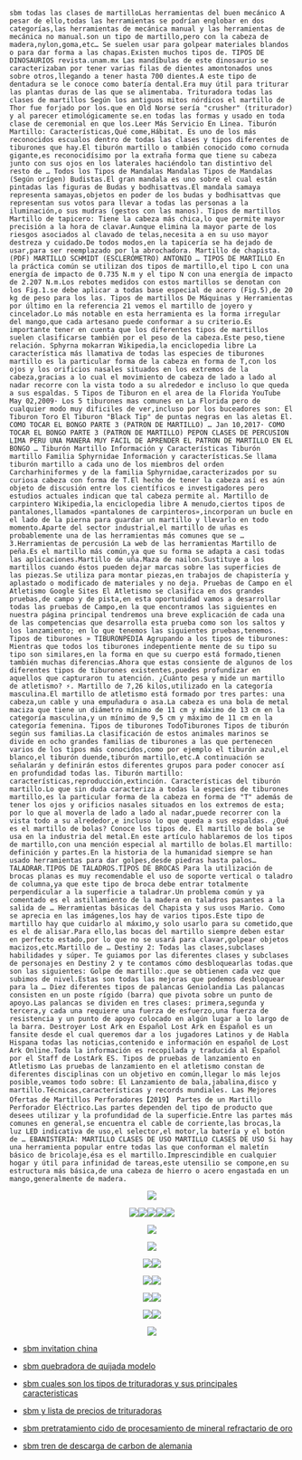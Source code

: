 
```
sbm todas las clases de martilloLas herramientas del buen mecánico A pesar de ello,todas las herramientas se podrían englobar en dos categorías,las herramientas de mecánica manual y las herramientas de mecánica no manual.son un tipo de martillo,pero con la cabeza de madera,nylon,goma,etc… Se suelen usar para golpear materiales blandos o para dar forma a las chapas.Existen muchos tipos de. TIPOS DE DINOSAURIOS revista.unam.mx Las mandíbulas de este dinosaurio se caracterizaban por tener varias filas de dientes amontonados unos sobre otros,llegando a tener hasta 700 dientes.A este tipo de dentadura se le conoce como batería dental.Era muy útil para triturar las plantas duras de las que se alimentaba. Trituradora todas las clases de martillos Según los antiguos mitos nórdicos el martillo de Thor fue forjado por los.que en Old Norse sería "crusher" (triturador) y al parecer etimológicamente se.en todas las formas y usado en toda clase de ceremonial en que los.Leer Más Servicio En Línea. Tiburón Martillo: Características,Qué come,Hábitat. Es uno de los más reconocidos escualos dentro de todas las clases y tipos diferentes de tiburones que hay.El tiburón martillo o también conocido como cornuda gigante,es reconocidísimo por la extraña forma que tiene su cabeza junto con sus ojos en los laterales haciéndolo tan distintivo del resto de … Todos los Tipos de Mandalas Mandalas Tipos de Mandalas (Según orígen) Budistas.El gran mandala es uno sobre el cual están pintadas las figuras de Budas y bodhisattvas.El mandala samaya representa samayas,objetos en poder de los budas y bodhisattvas que representan sus votos para llevar a todas las personas a la iluminación,o sus mudras (gestos con las manos). Tipos de martillos Martillo de tapicero: Tiene la cabeza más chica,lo que permite mayor precisión a la hora de clavar.Aunque elimina la mayor parte de los riesgos asociados al clavado de telas,necesita a en su uso mayor destreza y cuidado.De todos modos,en la tapicería se ha dejado de usar,para ser reemplazado por la abrochadora. Martillo de chapista. (PDF) MARTILLO SCHMIDT (ESCLERÓMETRO) ANTONIO … TIPOS DE MARTILLO En la práctica común se utilizan dos tipos de martillo,el tipo L con una energía de impacto de 0.735 N.m y el tipo N con una energía de impacto de 2.207 N.m.Los rebotes medidos con estos martillos se denotan con los Fig.1.se debe aplicar a todas base especial de acero (Fig.5),de 20 kg de peso para los las. Tipos de martillos De Máquinas y Herramientas por último en la referencia 21 vemos el martillo de joyero y cincelador.Lo más notable en esta herramienta es la forma irregular del mango,que cada artesano puede conformar a su criterio.Es importante tener en cuenta que los diferentes tipos de martillos suelen clasificarse también por el peso de la cabeza.Este peso,tiene relación. Sphyrna mokarran Wikipedia,la enciclopedia libre La característica más llamativa de todas las especies de tiburones martillo es la particular forma de la cabeza en forma de T,con los ojos y los orificios nasales situados en los extremos de la cabeza,gracias a lo cual el movimiento de cabeza de lado a lado al nadar recorre con la vista todo a su alrededor e incluso lo que queda a sus espaldas. 5 Tipos de Tiburon en el area de la Florida YouTube May 02,2009· Los 5 tiburones mas comunes en La Florida pero de cualquier modo muy dificiles de ver,incluso por los buceadores son: El Tiburon Toro El Tiburon "Black Tip" de puntas negras en las aletas El. COMO TOCAR EL BONGO PARTE 3 (PATRON DE MARTILLO) … Jan 10,2017· COMO TOCAR EL BONGO PARTE 3 (PATRON DE MARTILLO) PEPON CLASES DE PERCUSION LIMA PERU UNA MANERA MUY FACIL DE APRENDER EL PATRON DE MARTILLO EN EL BONGO … Tiburón Martillo Información y Características Tiburón martillo Familia Sphyrnidae Información y características.Se llama tiburón martillo a cada uno de los miembros del orden Carcharhiniformes y de la familia Sphyrnidae,caracterizados por su curiosa cabeza con forma de T.El hecho de tener la cabeza así es aún objeto de discusión entre los científicos e investigadores pero estudios actuales indican que tal cabeza permite al. Martillo de carpintero Wikipedia,la enciclopedia libre A menudo,ciertos tipos de pantalones,llamados «pantalones de carpinteros»,incorporan un bucle en el lado de la pierna para guardar un martillo y llevarlo en todo momento.Aparte del sector industrial,el martillo de uñas es probablemente una de las herramientas más comunes que se … 3.Herramientas de percusión La web de las herramientas Martillo de peña.Es el martillo más común,ya que su forma se adapta a casi todas las aplicaciones.Martillo de uña.Maza de nailon.Sustituye a los martillos cuando éstos pueden dejar marcas sobre las superficies de las piezas.Se utiliza para montar piezas,en trabajos de chapistería y aplastado o modificado de materiales y no deja. Pruebas de Campo en el Atletismo Google Sites El Atletismo se clasifica en dos grandes pruebas,de campo y de pista,en esta oportunidad vamos a desarrollar todas las pruebas de Campo,en la que encontramos las siguientes en nuestra página principal tendremos una breve explicación de cada una de las competencias que desarrolla esta prueba como son los saltos y los lanzamiento; en lo que tenemos las siguientes pruebas,tenemos. Tipos de tiburones » TIBURONPEDIA Agrupando a los tipos de tiburones: Mientras que todos los tiburones indepentiente mente de su tipo su tipo son similares,en la forma en que su cuerpo está formado,tienen también muchas diferencias.Ahora que estas consiente de algunos de los diferentes tipos de tiburones existentes,puedes profundizar en aquellos que capturaron tu atención. ¿Cuánto pesa y mide un martillo de atletismo? ⚡️. Martillo de 7,26 kilos,utilizado en la categoría masculina.El martillo de atletismo está formado por tres partes: una cabeza,un cable y una empuñadura o asa.La cabeza es una bola de metal maciza que tiene un diámetro mínimo de 11 cm y máximo de 13 cm en la categoría masculina,y un mínimo de 9,5 cm y máximo de 11 cm en la categoría femenina. Tipos de tiburones TodoTiburones Tipos de tiburón según sus familias.La clasificación de estos animales marinos se divide en ocho grandes familias de tiburones a las que pertenecen varios de los tipos más conocidos,como por ejemplo el tiburón azul,el blanco,el tiburón duende,tiburón martillo,etc.A continuación se señalarán y definirán estos diferentes grupos para poder conocer así en profundidad todas las. Tiburón martillo: características,reproducción,extinción. Características del tiburón martillo.Lo que sin duda caracteriza a todas la especies de tiburones martillo,es la particular forma de la cabeza en forma de "T" además de tener los ojos y orificios nasales situados en los extremos de esta; por lo que al moverla de lado a lado al nadar,puede recorrer con la vista todo a su alrededor,e incluso lo que queda a sus espaldas. ¿Qué es el martillo de bolas? Conoce los tipos de. El martillo de bola se usa en la industria del metal.En este artículo hablaremos de los tipos de martillo,con una mención especial al martillo de bolas.El martillo: definición y partes.En la historia de la humanidad siempre se han usado herramientas para dar golpes,desde piedras hasta palos… TALADRAR.TIPOS DE TALADROS.TIPOS DE BROCAS Para la utilización de brocas planas es muy recomendable el uso de soporte vertical o taladro de columna,ya que este tipo de broca debe entrar totalmente perpendicular a la superficie a taladrar.Un problema común y ya comentado es el astillamiento de la madera en taladros pasantes a la salida de … Herramientas básicas del Chapista y sus usos Mario. Como se aprecia en las imágenes,los hay de varios tipos.Este tipo de martillo hay que cuidarlo al máximo,y solo usarlo para su cometido,que es el de alisar.Para ello,las bocas del martillo siempre deben estar en perfecto estado,por lo que no se usará para clavar,golpear objetos macizos,etc.Martillo de … Destiny 2: Todas las clases,subclases habilidades y súper. Te guiamos por las diferentes clases y subclases de personajes en Destiny 2 y te contamos cómo desbloquearlas todas.que son las siguientes: Golpe de martillo:.que se obtienen cada vez que subimos de nivel.Estas son todas las mejoras que podemos desbloquear para la … Diez diferentes tipos de palancas Geniolandia Las palancas consisten en un poste rígido (barra) que pivota sobre un punto de apoyo.Las palancas se dividen en tres clases: primera,segunda y tercera,y cada una requiere una fuerza de esfuerzo,una fuerza de resistencia y un punto de apoyo colocado en algún lugar a lo largo de la barra. Destroyer Lost Ark en Español Lost Ark en Español es un fansite desde el cual queremos dar a los jugadores Latinos y de Habla Hispana todas las noticias,contenido e información en español de Lost Ark Online.Toda la información es recopilada y traducida al Español por el Staff de LostArk ES. Tipos de pruebas de lanzamiento en Atletismo Las pruebas de lanzamiento en el atletismo constan de diferentes disciplinas con un objetivo en común,llegar lo más lejos posible,veamos todo sobre: El Lanzamiento de bala,jabalina,disco y martillo.Técnicas,características y records mundiales. Las Mejores Ofertas de Martillos Perforadores【2019】 Partes de un Martillo Perforador Eléctrico.Las partes dependen del tipo de producto que desees utilizar y la profundidad de la superficie.Entre las partes más comunes en general,se encuentra el cable de corriente,las brocas,la luz LED indicativa de uso,el selector,el motor,la batería y el botón de … EBANISTERIA: MARTILLO CLASES DE USO MARTILLO CLASES DE USO Si hay una herramienta popular entre todas las que conforman el maletín básico de bricolaje,ésa es el martillo.Imprescindible en cualquier hogar y útil para infinidad de tareas,este utensilio se compone,en su estructura más básica,de una cabeza de hierro o acero engastada en un mango,generalmente de madera. 
```

<div align="center">

<a href="https://es-crusher.shibang-china.com/github&k=sbm+todas+las+clases+de+martillo"><img src="https://static.shibang-china.com/es/crusher/logo.jpg"></a>

<a href="https://es-crusher.shibang-china.com/github&k=sbm+todas+las+clases+de+martillo"><img src="https://static.shibang-china.com/es/crusher/index.jpg"></a><a href="https://es-crusher.shibang-china.com/material.htmlgithub&k=sbm+todas+las+clases+de+martillo"><img src="https://static.shibang-china.com/es/crusher/material.jpg"></a><a href="https://es-crusher.shibang-china.com/application.htmlgithub&k=sbm+todas+las+clases+de+martillo"><img src="https://static.shibang-china.com/es/crusher/application.jpg"></a><a href="https://es-crusher.shibang-china.com/aboutus.htmlgithub&k=sbm+todas+las+clases+de+martillo"><img src="https://static.shibang-china.com/es/crusher/aboutus.jpg"></a><a href="https://es-crusher.shibang-china.com/contact.htmlgithub&k=sbm+todas+las+clases+de+martillo"><img src="https://static.shibang-china.com/es/crusher/contact.jpg"></a>

<a href="https://es-crusher.shibang-china.com/github&k=sbm+todas+las+clases+de+martillo"><img src="https://static.shibang-china.com/es/crusher/banner.jpg"></a>

<a href="https://swt.shibang-china.com/github&k=sbm+todas+las+clases+de+martillo"><img src="https://static.shibang-china.com/es/crusher/text.jpg"></a>

<a href="https://swt.shibang-china.com/github&k=sbm+todas+las+clases+de+martillo"><img src="https://static.shibang-china.com/es/crusher/chat.jpg"></a><a href="https://es-crusher.shibang-china.com/contact.htmlgithub&k=sbm+todas+las+clases+de+martillo"><img src="https://static.shibang-china.com/es/crusher/message.jpg"></a>

<a href="https://es-crusher.shibang-china.com/products/pe.htmlgithub&k=sbm+todas+las+clases+de+martillo"><img src="https://static.shibang-china.com/es/crusher/pe.jpg"></a><a href="https://es-crusher.shibang-china.com/products/pf.htmlgithub&k=sbm+todas+las+clases+de+martillo"><img src="https://static.shibang-china.com/es/crusher/pf.jpg"></a>

<a href="https://es-crusher.shibang-china.com/products/hpt.htmlgithub&k=sbm+todas+las+clases+de+martillo"><img src="https://static.shibang-china.com/es/crusher/hpt.jpg"></a><a href="https://es-crusher.shibang-china.com/products/vsi.htmlgithub&k=sbm+todas+las+clases+de+martillo"><img src="https://static.shibang-china.com/es/crusher/vsi.jpg"></a>

<a href="https://es-crusher.shibang-china.com/products/klv.htmlgithub&k=sbm+todas+las+clases+de+martillo"><img src="https://static.shibang-china.com/es/crusher/klv.jpg"></a><a href="https://es-crusher.shibang-china.com/products/portable.htmlgithub&k=sbm+todas+las+clases+de+martillo"><img src="https://static.shibang-china.com/es/crusher/portable.jpg"></a>

<a href="https://swt.shibang-china.com/github&k=sbm+todas+las+clases+de+martillo"><img src="https://static.shibang-china.com/es/crusher/case.jpg"></a>

</div>


* [sbm invitation china](sbm%20invitation%20china.md)

* [sbm quebradora de quijada modelo](sbm%20quebradora%20de%20quijada%20modelo.md)

* [sbm cuales son los tipos de trituradoras y sus principales caracteristicas](sbm%20cuales%20son%20los%20tipos%20de%20trituradoras%20y%20sus%20principales%20caracteristicas.md)

* [sbm y lista de precios de trituradoras](sbm%20y%20lista%20de%20precios%20de%20trituradoras.md)

* [sbm pretratamiento cido de procesamiento de mineral refractario de oro](sbm%20pretratamiento%20cido%20de%20procesamiento%20de%20mineral%20refractario%20de%20oro.md)

* [sbm tren de descarga de carbon de alemania](sbm%20tren%20de%20descarga%20de%20carbon%20de%20alemania.md)